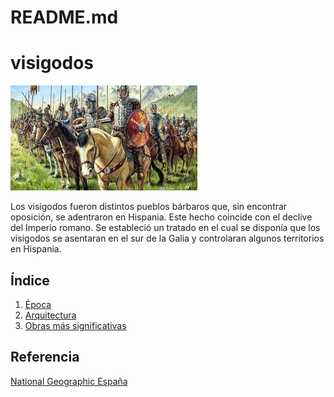 # README.md

# visigodos
![visigodos](img/visigodos.jpg)


Los visigodos fueron distintos pueblos bárbaros que, sin encontrar oposición, se
adentraron en Hispania. Este hecho coincide con el declive del Imperio romano. Se
estableció un tratado en el cual se disponía que los visigodos se asentaran en el sur de
la Galia y controlaran algunos territorios en Hispania.

## Índice
  1. [Época](Epoca.md)
  2. [Arquitectura](Arquitectura.md)
  3. [Obras más significativas](Obras.md)

## Referencia
[National Geographic España](https://historia.nationalgeographic.com.es/temas/visigodos)
